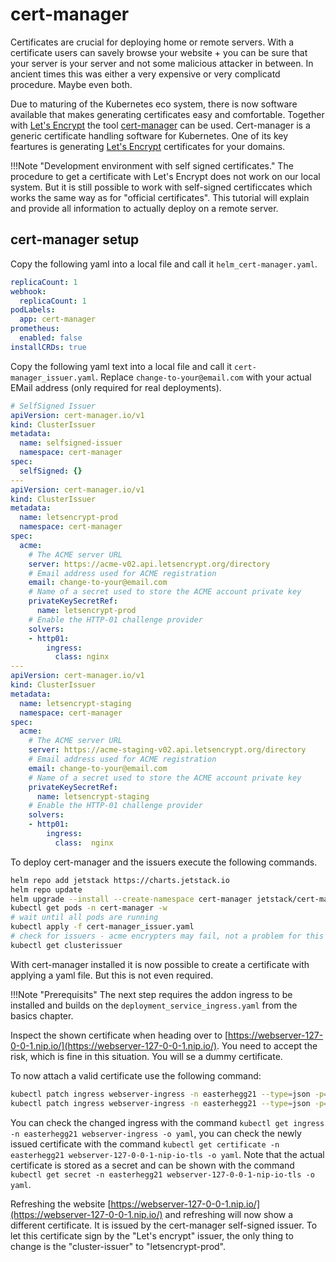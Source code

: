 # cert-manager

Certificates are crucial for deploying home or remote servers. With a certificate users can savely browse your website + you can be sure that your server is your server and not some malicious attacker in between. In ancient times this was either a very expensive or very complicatd procedure. Maybe even both.

Due to maturing of the Kubernetes eco system, there is now software available that makes generating certificates easy and comfortable. Together with [Let's Encrypt](https://letsencrypt.org/about/) the tool [cert-manager](https://cert-manager.io/docs/) can be used. Cert-manager is a generic certificate handling software for Kubernetes. One of its key feartures is generating [Let's Encrypt](https://letsencrypt.org/about/) certificates for your domains.

!!!Note "Development environment with self signed certificates."
    The procedure to get a certificate with Let's Encrypt does not work on our local system. But it is still possible to work with self-signed certificcates which works the same way as for "official certificates". This tutorial will explain and provide all information to actually deploy on a remote server.

## cert-manager setup

Copy the following yaml into a local file and call it `helm_cert-manager.yaml`.

```yaml
replicaCount: 1
webhook:
  replicaCount: 1
podLabels:
  app: cert-manager
prometheus:
  enabled: false
installCRDs: true
```

Copy the following yaml text into a local file and call it `cert-manager_issuer.yaml`. Replace `change-to-your@email.com` with your actual EMail address (only required for real deployments).

```yaml
# SelfSigned Issuer
apiVersion: cert-manager.io/v1
kind: ClusterIssuer
metadata:
  name: selfsigned-issuer
  namespace: cert-manager
spec:
  selfSigned: {}
---
apiVersion: cert-manager.io/v1
kind: ClusterIssuer
metadata:
  name: letsencrypt-prod
  namespace: cert-manager
spec:
  acme:
    # The ACME server URL
    server: https://acme-v02.api.letsencrypt.org/directory
    # Email address used for ACME registration
    email: change-to-your@email.com
    # Name of a secret used to store the ACME account private key
    privateKeySecretRef:
      name: letsencrypt-prod
    # Enable the HTTP-01 challenge provider
    solvers:
    - http01:
        ingress:
          class: nginx
---
apiVersion: cert-manager.io/v1
kind: ClusterIssuer
metadata:
  name: letsencrypt-staging
  namespace: cert-manager
spec:
  acme:
    # The ACME server URL
    server: https://acme-staging-v02.api.letsencrypt.org/directory
    # Email address used for ACME registration
    email: change-to-your@email.com
    # Name of a secret used to store the ACME account private key
    privateKeySecretRef:
      name: letsencrypt-staging
    # Enable the HTTP-01 challenge provider
    solvers:
    - http01:
        ingress:
          class:  nginx
```

To deploy cert-manager and the issuers execute the following commands.

```sh
helm repo add jetstack https://charts.jetstack.io
helm repo update
helm upgrade --install --create-namespace cert-manager jetstack/cert-manager -n cert-manager -f ./helm_cert-manager.yaml
kubectl get pods -n cert-manager -w
# wait until all pods are running
kubectl apply -f cert-manager_issuer.yaml
# check for issuers - acme encrypters may fail, not a problem for this tutorial
kubectl get clusterissuer
```

With cert-manager installed it is now possible to create a certificate with applying a yaml file. But this is not even required.

!!!Note "Prerequisits"
    The next step requires the addon ingress to be installed and builds on the `deployment_service_ingress.yaml` from the basics chapter.

Inspect the shown certificate when heading over to [https://webserver-127-0-0-1.nip.io/](https://webserver-127-0-0-1.nip.io/). You need to accept the risk, which is fine in this situation. You will se a dummy certificate.

To now attach a valid certificate use the following command:

```sh
kubectl patch ingress webserver-ingress -n easterhegg21 --type=json -p='[{"op": "add", "path": "/metadata/annotations", "value": {"nginx.ingress.kubernetes.io/force-ssl-redirect": "true", "cert-manager.io/cluster-issuer": "selfsigned-issuer"}}]'
kubectl patch ingress webserver-ingress -n easterhegg21 --type=json -p='[{"op": "add", "path": "/spec/tls", "value": [{"hosts": ["webserver-127-0-0-1.nip.io"], "secretName": "webserver-127-0-0-1-nip-io-tls"}]}]'
```

You can check the changed ingress with the command ```kubectl get ingress -n easterhegg21 webserver-ingress -o yaml```, you can check the newly issued certificate with the command ```kubectl get certificate -n easterhegg21 webserver-127-0-0-1-nip-io-tls -o yaml```. Note that the actual certificate is stored as a secret and can be shown with the command ```kubectl get secret -n easterhegg21 webserver-127-0-0-1-nip-io-tls -o yaml```.

Refreshing the website [https://webserver-127-0-0-1.nip.io/](https://webserver-127-0-0-1.nip.io/) and refreshing will now show a different certificate. It is issued by the cert-manager self-signed issuer. To let this certificate sign by the "Let's encrypt" issuer, the only thing to change is the "cluster-issuer" to "letsencrypt-prod".

